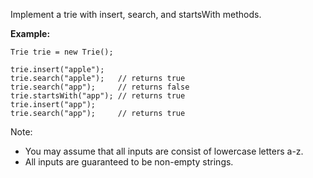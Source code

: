 Implement a trie with insert, search, and startsWith methods.

**Example:**
```
Trie trie = new Trie();

trie.insert("apple");
trie.search("apple");   // returns true
trie.search("app");     // returns false
trie.startsWith("app"); // returns true
trie.insert("app");   
trie.search("app");     // returns true
```
Note:
- You may assume that all inputs are consist of lowercase letters a-z.
- All inputs are guaranteed to be non-empty strings.